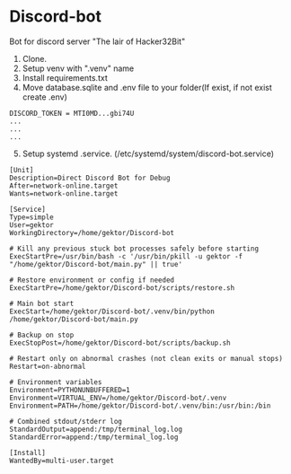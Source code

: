 # Discord-bot
Bot for discord server "The lair of Hacker32Bit"

1. Clone.
2. Setup venv with ".venv" name
3. Install requirements.txt
4. Move database.sqlite and .env file to your folder(If exist, if not exist create .env)
```
DISCORD_TOKEN = MTI0MD...gbi74U
...
...
...
```
5. Setup systemd .service. (/etc/systemd/system/discord-bot.service)
```
[Unit]
Description=Direct Discord Bot for Debug
After=network-online.target
Wants=network-online.target

[Service]
Type=simple
User=gektor
WorkingDirectory=/home/gektor/Discord-bot

# Kill any previous stuck bot processes safely before starting
ExecStartPre=/usr/bin/bash -c '/usr/bin/pkill -u gektor -f "/home/gektor/Discord-bot/main.py" || true'

# Restore environment or config if needed
ExecStartPre=/home/gektor/Discord-bot/scripts/restore.sh

# Main bot start
ExecStart=/home/gektor/Discord-bot/.venv/bin/python /home/gektor/Discord-bot/main.py

# Backup on stop
ExecStopPost=/home/gektor/Discord-bot/scripts/backup.sh

# Restart only on abnormal crashes (not clean exits or manual stops)
Restart=on-abnormal

# Environment variables
Environment=PYTHONUNBUFFERED=1
Environment=VIRTUAL_ENV=/home/gektor/Discord-bot/.venv
Environment=PATH=/home/gektor/Discord-bot/.venv/bin:/usr/bin:/bin

# Combined stdout/stderr log
StandardOutput=append:/tmp/terminal_log.log
StandardError=append:/tmp/terminal_log.log

[Install]
WantedBy=multi-user.target
```